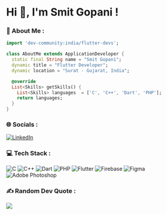 # Hi 👋, I'm Smit Gopani !

### 💫 About Me :
``` dart
import 'dev-community:india/flutter-devs';

class AboutMe extends ApplicationDeveloper {
  static final String name = "Smit Gopani";
  dynamic title = "Flutter Developer";
  dynamic location = "Surat - Gujarat, India";

  @override
  List<Skills> getSkills() {    
    List<Skills> languages  = ['C', 'C++', 'Dart', 'PHP'];
    return languages;   
  }
}
```

### 🌐 Socials :
[![LinkedIn](https://img.shields.io/badge/LinkedIn-0072b1.svg?style=box&logo=linkedin&logoColor=white)](https://www.linkedin.com/in/smitgopani15)

### 💻 Tech Stack :
![C](https://img.shields.io/badge/C-00599c.svg?style=box&logo=c&logoColor=white) 
![C++](https://img.shields.io/badge/C++-00599c.svg?style=box&logo=c%2B%2B&logoColor=white)
![Dart](https://img.shields.io/badge/Dart-%2300599C.svg?style=box&logo=dart&logoColor=white)
![PHP](https://img.shields.io/badge/PHP-%2300599C.svg?style=box&logo=php&logoColor=white)
![Flutter](https://img.shields.io/badge/Flutter-%2300599C.svg?style=box&logo=flutter&logoColor=white)
![Firebase](https://img.shields.io/badge/Firebase-%2300599C.svg?style=box&logo=firebase&logoColor=white)
![Figma](https://img.shields.io/badge/Figma-%2300599C.svg?style=box&logo=figma&logoColor=white)
![Adobe Photoshop](https://img.shields.io/badge/Photoshop-%2300599C.svg?style=box&logo=adobephotoshop&logoColor=white)

### ✍️ Random Dev Quote :
![](https://quotes-github-readme.vercel.app/api?type=horizontal&theme=dark)
